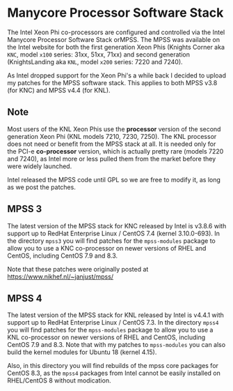 # Manycore Processor Software Stack

The Intel Xeon Phi co-processors are configured and controlled via the Intel Manycore Processor Software Stack orMPSS.
The MPSS was available on the Intel website  for both the first generation Xeon Phis (Knights Corner aka `KNC`, 
model `x100` series: 31xx, 51xx, 71xx) and second generation (KnightsLanding aka `KNL`, model `x200` series: 7220 and 7240). 

As Intel dropped support for the Xeon Phi's a while back I decided to upload my patches for the MPSS software stack.
This applies to both MPSS v3.8 (for KNC) and MPSS v4.4 (for KNL).


## Note
Most users of the KNL Xeon Phis use the **processor** version of the second generation Xeon Phi (KNL models 7210, 7230, 7250). 
The KNL processor does not need or benefit from the MPSS stack at all. It is needed only for the PCI-e **co-processor** version,
which is actually pretty rare (models 7220 and 7240), as Intel more or less pulled them from the market before they were widely launched.

Intel released the MPSS code until GPL so we are free to modify it, as long as we post the patches.

## MPSS 3

The latest version of the MPSS stack for KNC released by Intel is v3.8.6 with support up to RedHat Enterprise Linux / CentOS 7.4 
(kernel 3.10.0-693). In the directory `mpss3` you will find patches for the `mpss-modules` package to allow you to use a KNC
co-processor on newer versions of RHEL and CentOS, including CentOS 7.9 and 8.3.

Note that these patches were originally posted at https://www.nikhef.nl/~janjust/mpss/

## MPSS 4

The latest version of the MPSS stack for KNL released by Intel is v4.4.1 with support up to RedHat Enterprise Linux / CentOS 7.3.
In the directory `mpss4` you will find patches for the `mpss-modules` package to allow you to use a KNL co-processor on newer 
versions of RHEL and CentOS, including CentOS 7.9 and 8.3. Note that with my patches to `mpss-modules` you can also build the
kernel modules for Ubuntu 18 (kernel 4.15).

Also, in this directory you will find rebuilds of the mpss core packages for CentOS 8.3, as the `mpss4` packages from Intel 
cannot be easily installed on RHEL/CentOS 8 without modication.

